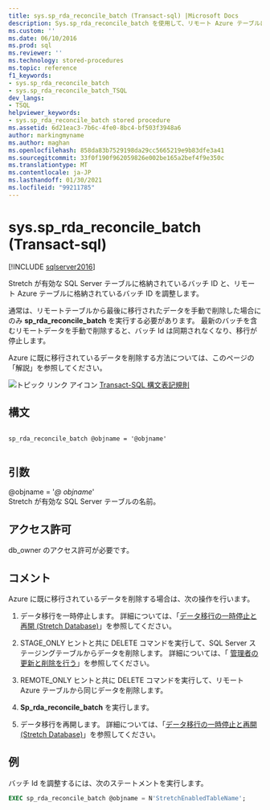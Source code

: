 ```yaml
---
title: sys.sp_rda_reconcile_batch (Transact-sql) |Microsoft Docs
description: Sys.sp_rda_reconcile_batch を使用して、リモート Azure テーブルに格納されているバッチ ID を使用して、Stretch が有効な SQL Server テーブル内のバッチ ID を調整する方法について説明します。
ms.custom: ''
ms.date: 06/10/2016
ms.prod: sql
ms.reviewer: ''
ms.technology: stored-procedures
ms.topic: reference
f1_keywords:
- sys.sp_rda_reconcile_batch
- sys.sp_rda_reconcile_batch_TSQL
dev_langs:
- TSQL
helpviewer_keywords:
- sys.sp_rda_reconcile_batch stored procedure
ms.assetid: 6d21eac3-7b6c-4fe0-8bc4-bf503f3948a6
author: markingmyname
ms.author: maghan
ms.openlocfilehash: 858da83b7529198da29cc5665219e9b83dfe3a41
ms.sourcegitcommit: 33f0f190f962059826e002be165a2bef4f9e350c
ms.translationtype: MT
ms.contentlocale: ja-JP
ms.lasthandoff: 01/30/2021
ms.locfileid: "99211785"
---
```

# <a name="syssp_rda_reconcile_batch-transact-sql"></a>sys.sp_rda_reconcile_batch (Transact-sql)
[!INCLUDE [sqlserver2016](../../includes/applies-to-version/sqlserver2016.md)]

  Stretch が有効な SQL Server テーブルに格納されているバッチ ID と、リモート Azure テーブルに格納されているバッチ ID を調整します。  
  
 通常は、リモートテーブルから最後に移行されたデータを手動で削除した場合にのみ **sp_rda_reconcile_batch** を実行する必要があります。 最新のバッチを含むリモートデータを手動で削除すると、バッチ Id は同期されなくなり、移行が停止します。  
 
 Azure に既に移行されているデータを削除する方法については、このページの「解説」を参照してください。
  
 ![トピック リンク アイコン](../../database-engine/configure-windows/media/topic-link.gif "トピック リンク アイコン") [Transact-SQL 構文表記規則](../../t-sql/language-elements/transact-sql-syntax-conventions-transact-sql.md)  
   
## <a name="syntax"></a>構文  
  
```  
  
sp_rda_reconcile_batch @objname = '@objname'  
  
```  
  
## <a name="arguments"></a>引数  
 \@objname = '*\@ objname*'  
 Stretch が有効な SQL Server テーブルの名前。  
  
## <a name="permissions"></a>アクセス許可  
 db_owner のアクセス許可が必要です。  
  
## <a name="remarks"></a>コメント  
 Azure に既に移行されているデータを削除する場合は、次の操作を行います。  
  
1.  データ移行を一時停止します。 詳細については、「[データ移行の一時停止と再開 &#40;Stretch Database&#41;](../../sql-server/stretch-database/pause-and-resume-data-migration-stretch-database.md)」を参照してください。  
  
2.  STAGE_ONLY ヒントと共に DELETE コマンドを実行して、SQL Server ステージングテーブルからデータを削除します。 詳細については、「 [管理者の更新と削除を行う](../../sql-server/stretch-database/manage-and-troubleshoot-stretch-database.md#adminHints)」を参照してください。
  
3.  REMOTE_ONLY ヒントと共に DELETE コマンドを実行して、リモート Azure テーブルから同じデータを削除します。  
  
4.  **Sp_rda_reconcile_batch** を実行します。  
  
5.  データ移行を再開します。 詳細については、「[データ移行の一時停止と再開 &#40;Stretch Database&#41;](../../sql-server/stretch-database/pause-and-resume-data-migration-stretch-database.md)」を参照してください。  
  
## <a name="example"></a>例  
 バッチ Id を調整するには、次のステートメントを実行します。  
  
```sql  
EXEC sp_rda_reconcile_batch @objname = N'StretchEnabledTableName';  
```  
  
  

